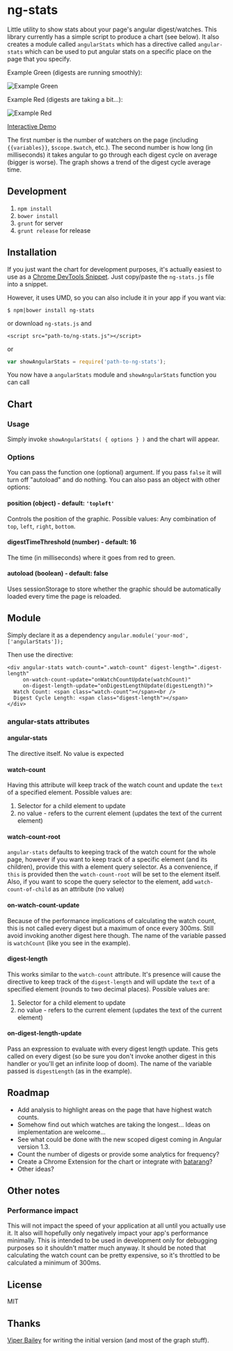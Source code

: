 # ng-stats

Little utility to show stats about your page's angular digest/watches. This library currently has a simple script to
produce a chart (see below). It also creates a module called `angularStats` which has a directive called `angular-stats`
which can be used to put angular stats on a specific place on the page that you specify.

Example Green (digests are running smoothly):

![Example Green](http://cl.ly/image/2H1X2Q222i0F/ng-stats-good.png)

Example Red (digests are taking a bit...):

![Example Red](http://cl.ly/image/2f3L1B3b1q2V/ng-stats-bad.png)

[Interactive Demo](http://kent.doddsfamily.us/ng-stats)

The first number is the number of watchers on the page (including `{{variables}}`, `$scope.$watch`, etc.). The second
number is how long (in milliseconds) it takes angular to go through each digest cycle on average (bigger is worse). The
graph shows a trend of the digest cycle average time.

## Development

1. `npm install`
2. `bower install`
3. `grunt` for server
4. `grunt release` for release

## Installation

If you just want the chart for development purposes, it's actually easiest to use as a
[Chrome DevTools Snippet](https://developer.chrome.com/devtools/docs/authoring-development-workflow#snippets).
Just copy/paste the `ng-stats.js` file into a snippet.

However, it uses UMD, so you can also include it in your app if you want via:

`$ npm|bower install ng-stats`

or download `ng-stats.js` and

`<script src="path-to/ng-stats.js"></script>`

or

```javascript
var showAngularStats = require('path-to-ng-stats');
```

You now have a `angularStats` module and `showAngularStats` function you can call

## Chart

### Usage

Simply invoke `showAngularStats( { options } )` and the chart will appear.

### Options

You can pass the function one (optional) argument. If you pass `false` it will turn off "autoload" and do nothing. You can also pass an object with other options:

#### position (object) - default: `'topleft'`

Controls the position of the graphic.
Possible values: Any combination of `top`, `left`, `right`, `bottom`.

#### digestTimeThreshold (number) - default: 16

The time (in milliseconds) where it goes from red to green.

#### autoload (boolean) - default: false

Uses sessionStorage to store whether the graphic should be automatically loaded every time the page is reloaded.

## Module

Simply declare it as a dependency `angular.module('your-mod', ['angularStats']);`

Then use the directive:

```
<div angular-stats watch-count=".watch-count" digest-length=".digest-length"
     on-watch-count-update="onWatchCountUpdate(watchCount)"
     on-digest-length-update="onDigestLengthUpdate(digestLength)">
  Watch Count: <span class="watch-count"></span><br />
  Digest Cycle Length: <span class="digest-length"></span>
</div>
```

### angular-stats attributes

#### angular-stats

The directive itself. No value is expected

#### watch-count

Having this attribute will keep track of the watch count and update the `text` of a specified element.
Possible values are:

1. Selector for a child element to update
2. no value - refers to the current element (updates the text of the current element)

#### watch-count-root

`angular-stats` defaults to keeping track of the watch count for the whole page, however if you want to keep track of a
specific element (and its children), provide this with a element query selector. As a convenience, if `this` is provided
then the `watch-count-root` will be set to the element itself. Also, if you want to scope the query selector to the
element, add `watch-count-of-child` as an attribute (no value)

#### on-watch-count-update

Because of the performance implications of calculating the watch count, this is not called every digest but a maximum
of once every 300ms. Still avoid invoking another digest here though. The name of the variable passed is `watchCount`
(like you see in the example).

#### digest-length

This works similar to the `watch-count` attribute. It's presence will cause the directive to keep track of the
`digest-length` and will update the `text` of a specified element (rounds to two decimal places). Possible values are:

1. Selector for a child element to update
2. no value - refers to the current element (updates the text of the current element)

#### on-digest-length-update

Pass an expression to evaluate with every digest length update. This gets called on every digest (so be sure you don't
invoke another digest in this handler or you'll get an infinite loop of doom). The name of the variable passed is
`digestLength` (as in the example).

## Roadmap

- Add analysis to highlight areas on the page that have highest watch counts.
- Somehow find out which watches are taking the longest... Ideas on implementation are welcome...
- See what could be done with the new scoped digest coming in Angular version 1.3.
- Count the number of digests or provide some analytics for frequency?
- Create a Chrome Extension for the chart or integrate with [batarang](https://github.com/angular/angularjs-batarang)?
- Other ideas?

## Other notes

### Performance impact

This will not impact the speed of your application at all until you actually use it. It also will hopefully only
negatively impact your app's performance minimally. This is intended to be used in development only for debugging
purposes so it shouldn't matter much anyway. It should be noted that calculating the watch count can be pretty
expensive, so it's throttled to be calculated a minimum of 300ms.

## License

MIT

## Thanks

[Viper Bailey](https://github.com/jinxidoru) for writing the initial version (and most of the graph stuff).
